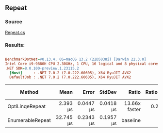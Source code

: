 ﻿## Repeat

### Source
[Repeat.cs](../../src/OptiLinq.Benchmark/Repeat.cs)

### Results:
``` ini

BenchmarkDotNet=v0.13.4, OS=macOS 13.2 (22D5038i) [Darwin 22.3.0]
Intel Core i9-9880H CPU 2.30GHz, 1 CPU, 16 logical and 8 physical cores
.NET SDK=8.0.100-preview.1.23115.2
  [Host]     : .NET 7.0.2 (7.0.222.60605), X64 RyuJIT AVX2
  DefaultJob : .NET 7.0.2 (7.0.222.60605), X64 RyuJIT AVX2


```
|           Method |      Mean |     Error |    StdDev |         Ratio | RatioSD | Allocated | Alloc Ratio |
|----------------- |----------:|----------:|----------:|--------------:|--------:|----------:|------------:|
|  OptiLinqeRepeat |  2.393 μs | 0.0447 μs | 0.0418 μs | 13.66x faster |   0.25x |         - |          NA |
| EnumerableRepeat | 32.745 μs | 0.2343 μs | 0.1957 μs |      baseline |         |      32 B |             |
